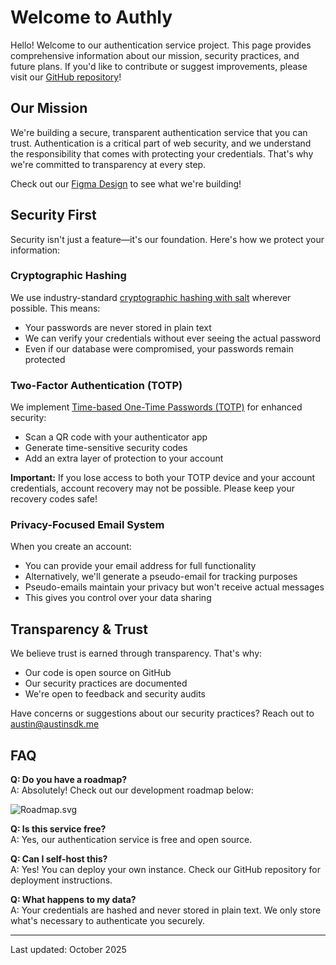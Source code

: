# Welcome to Authly

Hello! Welcome to our authentication service project. This page provides comprehensive information about our mission, security practices, and future plans. If you'd like to contribute or suggest improvements, please visit our [GitHub repository](https://github.com/AustinSDK/Authentication-service/)!

## Our Mission

We're building a secure, transparent authentication service that you can trust. Authentication is a critical part of web security, and we understand the responsibility that comes with protecting your credentials. That's why we're committed to transparency at every step.

Check out our [Figma Design](https://www.figma.com/design/94cGUnCbpsUTiaoy4hOaGT/Authly?node-id=9-89&t=tLfbOrG3zFTiA5EL-1) to see what we're building!

## Security First

Security isn't just a feature—it's our foundation. Here's how we protect your information:

### Cryptographic Hashing

We use industry-standard [cryptographic hashing with salt](https://en.wikipedia.org/wiki/Cryptographic_hash_function) wherever possible. This means:

- Your passwords are never stored in plain text
- We can verify your credentials without ever seeing the actual password
- Even if our database were compromised, your passwords remain protected

### Two-Factor Authentication (TOTP)

We implement [Time-based One-Time Passwords (TOTP)](https://en.wikipedia.org/wiki/Time-based_one-time_password) for enhanced security:

- Scan a QR code with your authenticator app
- Generate time-sensitive security codes
- Add an extra layer of protection to your account

**Important:** If you lose access to both your TOTP device and your account credentials, account recovery may not be possible. Please keep your recovery codes safe!

### Privacy-Focused Email System

When you create an account:

- You can provide your email address for full functionality
- Alternatively, we'll generate a pseudo-email for tracking purposes
- Pseudo-emails maintain your privacy but won't receive actual messages
- This gives you control over your data sharing

## Transparency & Trust

We believe trust is earned through transparency. That's why:

- Our code is open source on GitHub
- Our security practices are documented
- We're open to feedback and security audits

Have concerns or suggestions about our security practices? Reach out to [austin@austinsdk.me](mailto:austin@austinsdk.me)

## FAQ

**Q: Do you have a roadmap?**  
A: Absolutely! Check out our development roadmap below:

![Roadmap.svg](/public/Roadmap.svg)

**Q: Is this service free?**  
A: Yes, our authentication service is free and open source.

**Q: Can I self-host this?**  
A: Yes! You can deploy your own instance. Check our GitHub repository for deployment instructions.

**Q: What happens to my data?**  
A: Your credentials are hashed and never stored in plain text. We only store what's necessary to authenticate you securely.

---

Last updated: October 2025
